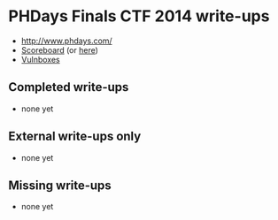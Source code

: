 # PHDays Finals CTF 2014 write-ups

* <http://www.phdays.com/>
* [Scoreboard](https://ctftime.org/event/146) (or [here](LPlOqjs81z8.jpg))
* [Vulnboxes](http://ctfarchive.phdays.com/phd4finals/vulnbox/)

## Completed write-ups

* none yet

## External write-ups only

* none yet

## Missing write-ups

* none yet
